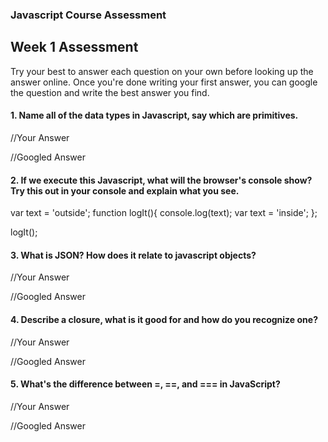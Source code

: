 ### Javascript Course Assessment

## Week 1 Assessment

Try your best to answer each question on your own before looking up the answer online. Once you're done writing your first answer, you can google the question and write the best answer you find.

#### 1. Name all of the data types in Javascript, say which are primitives.

  //Your Answer
  
  
  //Googled Answer


#### 2. If we execute this Javascript, what will the browser's console show? Try this out in your console and explain what you see. 

var text = 'outside';
function logIt(){
    console.log(text);
    var text = 'inside';
};

logIt();


#### 3. What is JSON? How does it relate to javascript objects?

  //Your Answer
  
  
  //Googled Answer


#### 4. Describe a closure, what is it good for and how do you recognize one?

  //Your Answer
  
  
  //Googled Answer
  

#### 5. What's the difference between =, ==, and === in JavaScript?

  //Your Answer
  
  
  //Googled Answer
